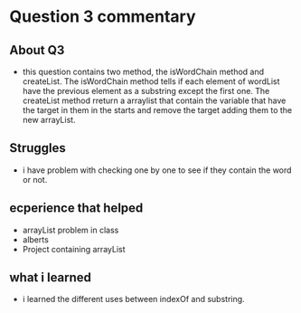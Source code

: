 # Question 3 commentary

## About Q3
- this question contains two method, the isWordChain method and createList. The isWordChain method tells if each element of wordList have the previous element as a substring except the first one. The createList method rreturn a arraylist that contain the variable that have the target in them in the starts and remove the target adding them to the new arrayList.

## Struggles
- i have problem with checking one by one to see if they contain the word or not.

## ecperience that helped
- arrayList problem in class
- alberts
- Project containing arrayList

## what i learned
- i learned the different uses between indexOf and substring.
